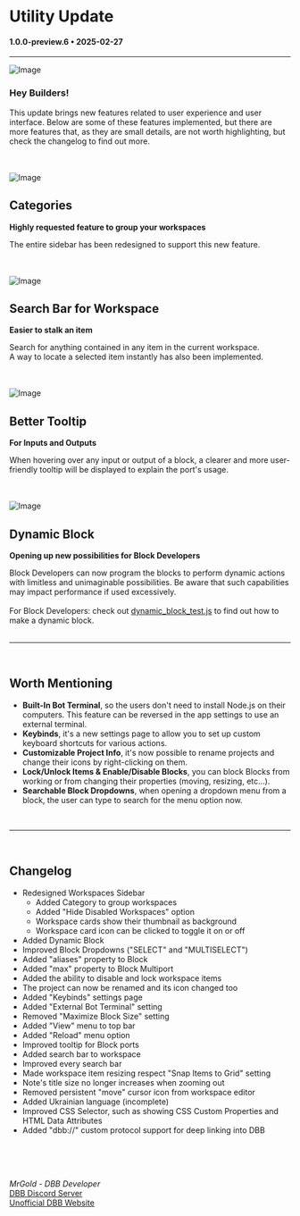 # Utility Update

#### 1.0.0-preview.6 • 2025-02-27

---

![Image](https://clan.akamai.steamstatic.com/images/35455752/bf33b6a8e8358b1d24514855e70b40226705e60b.jpg)

### **Hey Builders!**

This update brings new features related to user experience and user interface. Below are some of these features implemented, but there are more features that, as they are small details, are not worth highlighting, but check the changelog to find out more.
<br>
<br>
<br>

![Image](https://clan.akamai.steamstatic.com/images/35455752/f2548fff5d839fc3c461bef35d82689e78d5bd9e.jpg)

## **Categories**

**Highly requested feature to group your workspaces**
<br>

The entire sidebar has been redesigned to support this new feature.
<br>
<br>
<br>

![Image](https://clan.akamai.steamstatic.com/images/35455752/8cc7fbfa3712d15abbb647814c28a386087180c3.gif)

## **Search Bar for Workspace**

**Easier to stalk an item**
<br>

Search for anything contained in any item in the current workspace.<br>
A way to locate a selected item instantly has also been implemented.
<br>
<br>
<br>

![Image](https://clan.akamai.steamstatic.com/images/35455752/5eed017d9113bbf5c4905d530af94a02d3b1ab9e.jpg)

## **Better Tooltip**

**For Inputs and Outputs**
<br>

When hovering over any input or output of a block, a clearer and more user-friendly tooltip will be displayed to explain the port's usage.
<br>
<br>
<br>

![Image](https://clan.akamai.steamstatic.com/images/35455752/bb9ff0594964a2edde389d548cbb9077717d850a.gif)

## **Dynamic Block**

**Opening up new possibilities for Block Developers**
<br>

Block Developers can now program the blocks to perform dynamic actions with limitless and unimaginable possibilities. Be aware that such capabilities may impact performance if used excessively.<br>
<br>
For Block Developers: check out [dynamic_block_test.js](https://raw.githubusercontent.com/Discord-Bot-Builder/Blocks/8cea95fafaf85aaed8f24c6ee70c9ab390b64134/templates/dynamic_block_test.js) to find out how to make a dynamic block.
<br>
<br>

---

<br>

## **Worth Mentioning**

-   **Built-In Bot Terminal**, so the users don't need to install Node.js on their computers. This feature can be reversed in the app settings to use an external terminal.
-   **Keybinds**, it's a new settings page to allow you to set up custom keyboard shortcuts for various actions.
-   **Customizable Project Info**, it's now possible to rename projects and change their icons by right-clicking on them.
-   **Lock/Unlock Items & Enable/Disable Blocks**, you can block Blocks from working or from changing their properties (moving, resizing, etc...).
-   **Searchable Block Dropdowns**, when opening a dropdown menu from a block, the user can type to search for the menu option now.

<br>

---

<br>

## **Changelog**

-   Redesigned Workspaces Sidebar
    -   Added Category to group workspaces
    -   Added "Hide Disabled Workspaces" option
    -   Workspace cards show their thumbnail as background
    -   Workspace card icon can be clicked to toggle it on or off
-   Added Dynamic Block
-   Improved Block Dropdowns ("SELECT" and "MULTISELECT")
-   Added "aliases" property to Block
-   Added "max" property to Block Multiport
-   Added the ability to disable and lock workspace items
-   The project can now be renamed and its icon changed too
-   Added "Keybinds" settings page
-   Added "External Bot Terminal" setting
-   Removed "Maximize Block Size" setting
-   Added "View" menu to top bar
-   Added "Reload" menu option
-   Improved tooltip for Block ports
-   Added search bar to workspace
-   Improved every search bar
-   Made workspace item resizing respect "Snap Items to Grid" setting
-   Note's title size no longer increases when zooming out
-   Removed persistent "move" cursor icon from workspace editor
-   Added Ukrainian language (incomplete)
-   Improved CSS Selector, such as showing CSS Custom Properties and HTML Data Attributes
-   Added "dbb://" custom protocol support for deep linking into DBB

<br>
<br>
<br>

_MrGold - DBB Developer_<br>
[DBB Discord Server](https://discord.gg/PAzxTDw)<br>
[Unofficial DBB Website](https://dbb.software/)
